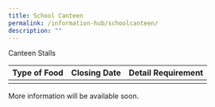 ```yaml
---
title: School Canteen
permalink: /information-hub/schoolcanteen/
description: ""
---
```

Canteen Stalls



| Type of Food | Closing Date | Detail Requirement |
| -------- | -------- | -------- |
|     |    |    |

More information will be available soon.
